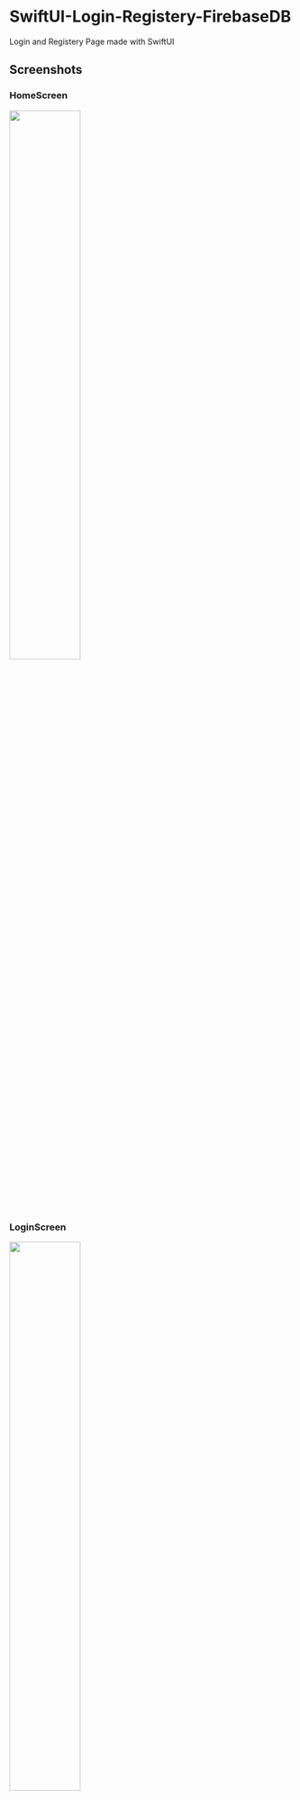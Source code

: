 # SwiftUI-Login-Registery-FirebaseDB
 Login and Registery Page made with SwiftUI



## Screenshots

### HomeScreen

<img src="https://user-images.githubusercontent.com/113136227/189526511-4faf7cfc-040c-44b9-8c15-5ff88dd2f9a1.png"  width=50% height=50%>

### LoginScreen

<img src="https://user-images.githubusercontent.com/113136227/189526547-03fe101c-33d1-46e9-87b0-81e75cae7eb7.png"  width=50% height=50%>


### RegisteryScreen

<img src="https://user-images.githubusercontent.com/113136227/189526589-cd25be42-e66c-4742-832c-b1c4f00aa990.png"  width=50% height=50%>



